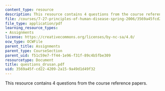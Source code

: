 ```yaml
---
content_type: resource
description: This resource contains 4 questions from the course reference papers.
file: /courses/7-27-principles-of-human-disease-spring-2006/3569a45fcd2242092a159a49d1d49f32_questions_drusan.pdf
file_type: application/pdf
learning_resource_types:
- Assignments
license: https://creativecommons.org/licenses/by-nc-sa/4.0/
ocw_type: OCWFile
parent_title: Assignments
parent_type: CourseSection
parent_uid: f51c59e7-ff44-1e96-f31f-89c4b5fbe309
resourcetype: Document
title: questions_drusan.pdf
uid: 3569a45f-cd22-4209-2a15-9a49d1d49f32
---
```

This resource contains 4 questions from the course reference papers.